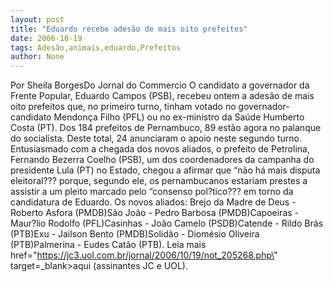 ```yaml
---
layout: post
title: "Eduardo recebe adesão de mais oito prefeitos"
date: 2006-10-19
tags: Adesão,animais,eduardo,Prefeitos
author: None
---
```

Por Sheila BorgesDo Jornal do Commercio
O candidato a governador da Frente Popular, Eduardo Campos (PSB), recebeu ontem a adesão de mais oito prefeitos que, no primeiro turno, tinham votado no governador-candidato Mendonça Filho (PFL) ou no ex-ministro da Saúde Humberto Costa (PT). 
Dos 184 prefeitos de Pernambuco, 89 estão agora no palanque do socialista. Deste total, 24 anunciaram o apoio neste segundo turno. 
Entusiasmado com a chegada dos novos aliados, o prefeito de Petrolina, Fernando Bezerra Coelho (PSB), um dos coordenadores da campanha do presidente Lula (PT) no Estado, chegou a afirmar que “não há mais disputa eleitoral??? porque, segundo ele, os pernambucanos estariam prestes a assistir a um pleito marcado pelo “consenso pol?tico??? em torno da candidatura de Eduardo.
Os novos aliados:
Brejo da Madre de Deus - Roberto Asfora (PMDB)São João - Pedro Barbosa (PMDB)Capoeiras - Maur?lio Rodolfo (PFL)Casinhas - João Camelo (PSDB)Catende - Rildo Brás (PTB)Exu - Jailson Bento (PMDB)Solidão - Diomésio Oliveira (PTB)Palmerina - Eudes Catão (PTB).
Leia mais 
 href=\"https://jc3.uol.com.br/jornal/2006/10/19/not_205268.php\" target=_blank>aqui (assinantes JC e UOL). 